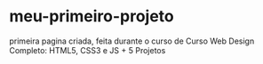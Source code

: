 # meu-primeiro-projeto
primeira pagina criada, feita durante o curso de 
Curso Web Design Completo: HTML5, CSS3 e JS + 5 Projetos
